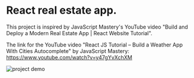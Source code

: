 # React real estate app.
This project is inspired by JavaScript Mastery's YouTube video "Build and Deploy a Modern Real Estate App | React Website Tutorial".

The link for the YouTube video "React JS Tutorial – Build a Weather App With Cities Autocomplete" by JavaScript Mastery:
https://www.youtube.com/watch?v=y47gYvXchXM

![project demo]()